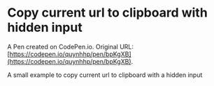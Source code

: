 # Copy current url to clipboard with hidden input

A Pen created on CodePen.io. Original URL: [https://codepen.io/quynhhp/pen/bpKgXB](https://codepen.io/quynhhp/pen/bpKgXB).

A small example to copy current url to clipboard with a hidden input